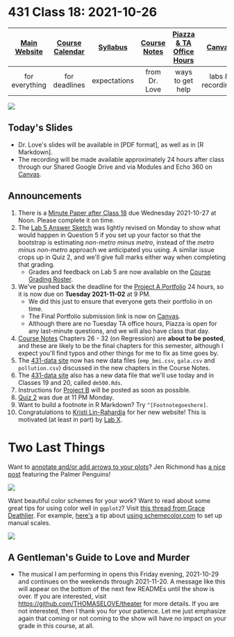 # 431 Class 18: 2021-10-26

[Main Website](https://thomaselove.github.io/431/) | [Course Calendar](https://thomaselove.github.io/431/calendar.html) | [Syllabus](https://thomaselove.github.io/431-2021-syllabus/) | [Course Notes](https://thomaselove.github.io/431-notes/) | [Piazza & TA Office Hours](https://thomaselove.github.io/431/contact.html) | [Canvas](https://canvas.case.edu) | [Data and Code](https://github.com/THOMASELOVE/431-data)
:-----------: | :--------------: | :----------: | :---------: | :-------------: | :-----------: | :------------:
for everything | for deadlines | expectations | from Dr. Love | ways to get help | labs & recordings | for downloads

![](https://github.com/THOMASELOVE/431-2021/blob/main/classes/class18/images/silge_granato.png)

## Today's Slides

- Dr. Love's slides will be available in [PDF format], as well as in [R Markdown]. 
- The recording will be made available approximately 24 hours after class through our Shared Google Drive and via Modules and Echo 360 on [Canvas](https://canvas.case.edu).

## Announcements

1. There is a [Minute Paper after Class 18](https://bit.ly/431-2021-minute-18) due Wednesday 2021-10-27 at Noon. Please complete it on time.
2. The [Lab 5 Answer Sketch](https://github.com/THOMASELOVE/431-2021/tree/main/labs/lab05/sketch) was lightly revised on Monday to show what would happen in Question 5 if you set up your factor so that the bootstrap is estimating *non-metro minus metro*, instead of the *metro minus non-metro* approach we anticipated you using. A similar issue crops up in Quiz 2, and we'll give full marks either way when completing that grading. 
    - Grades and feedback on Lab 5 are now available on the [Course Grading Roster](https://bit.ly/431-2021-grades).
3. We've pushed back the deadline for the [Project A Portfolio](https://thomaselove.github.io/431-2021-projectA/) 24 hours, so it is now due on **Tuesday 2021-11-02** at 9 PM. 
    - We did this just to ensure that everyone gets their portfolio in on time. 
    - The Final Portfolio submission link is now on [Canvas](https://canvas.case.edu).
    - Although there are no Tuesday TA office hours, Piazza is open for any last-minute questions, and we will also have class that day.
4. [Course Notes](https://thomaselove.github.io/431-notes/) Chapters 26 - 32 (on Regression) are **about to be posted**, and these are likely to be the final chapters for this semester, although I expect you'll find typos and other things for me to fix as time goes by.
5. The [431-data site](https://github.com/THOMASELOVE/431-data) now has new data files (`emp_bmi.csv`, `gala.csv` and `pollution.csv`) discussed in the new chapters in the Course Notes.
6. The [431-data site](https://github.com/THOMASELOVE/431-data) also has a new data file that we'll use today and in Classes 19 and 20, called `dm500.Rds`.
7. Instructions for [Project B](https://thomaselove.github.io/431/projects.html) will be posted as soon as possible.
8. [Quiz 2](https://github.com/THOMASELOVE/431-2021/tree/main/quizzes/quiz2) was due at 11 PM Monday. 
9. Want to build a footnote in R Markdown? Try `^[Footnotegoeshere]`.
10. Congratulations to [Kristi Lin-Rahardja](https://kristilinr.netlify.app/) for her new website! This is motivated (at least in part) by [Lab X](https://github.com/THOMASELOVE/431-2021/tree/main/labs/labX).

# Two Last Things

Want to [annotate and/or add arrows to your plots](http://jenrichmond.rbind.io/post/idhtg-how-to-annotate-plots/)? Jen Richmond has [a nice post](http://jenrichmond.rbind.io/post/idhtg-how-to-annotate-plots/) featuring the Palmer Penguins!

![](https://github.com/THOMASELOVE/431-2021/blob/main/classes/class18/images/richmond.png)

Want beautiful color schemes for your work? Want to read about some great tips for using color well in `ggplot2`? Visit [this thread from Grace Deathlier](https://twitter.com/dna_heligrace/status/1316059171821821952). For example, [here's](https://twitter.com/dna_heligrace/status/1316059171821821952) a tip about [using schemecolor.com](https://www.schemecolor.com/) to set up manual scales.

![](https://github.com/THOMASELOVE/431-2021/blob/main/classes/class18/images/deathlier.png)

## A Gentleman's Guide to Love and Murder

- The musical I am performing in opens this Friday evening, 2021-10-29 and continues on the weekends through 2021-11-20. A message like this will appear on the bottom of the next few READMEs until the show is over. If you are interested, visit https://github.com/THOMASELOVE/theater for more details. If you are not interested, then I thank you for your patience. Let me just emphasize again that coming or not coming to the show will have no impact on your grade in this course, at all.
